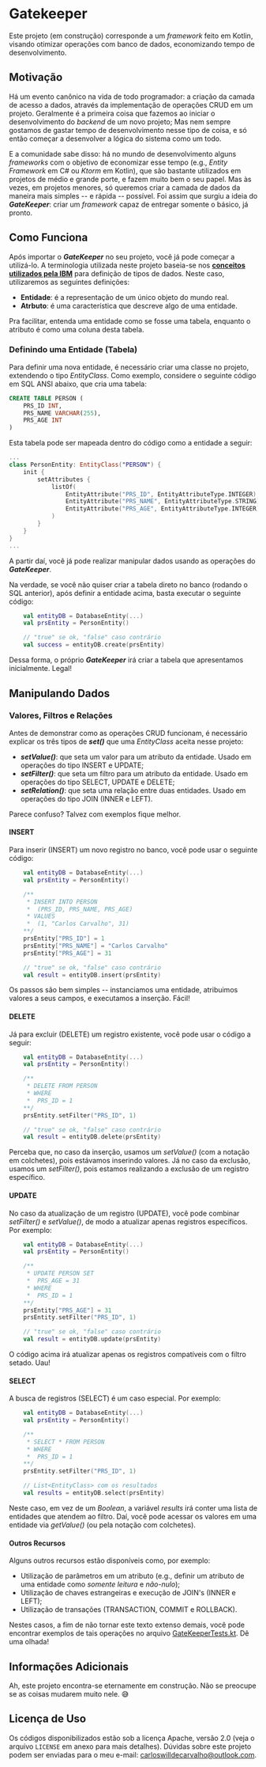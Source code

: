 # Gatekeeper

Este projeto (em construção) corresponde a um _framework_ feito em Kotlin, visando otimizar operações com banco de dados, economizando tempo de desenvolvimento.

## Motivação

Há um evento canônico na vida de todo programador: a criação da camada de acesso a dados, através da implementação de operações CRUD em um projeto. Geralmente é a primeira coisa que fazemos ao iniciar o desenvolvimento do _backend_ de um novo projeto; Mas nem sempre gostamos de gastar tempo de desenvolvimento nesse tipo de coisa, e só então começar a desenvolver a lógica do sistema como um todo. 

E a comunidade sabe disso: há no mundo de desenvolvimento alguns _frameworks_ com o objetivo de economizar esse tempo (e.g., _Entity Framework_ em C# ou _Ktorm_ em Kotlin), que são bastante utilizados em projetos de médio e grande porte, e fazem muito bem o seu papel. Mas às vezes, em projetos menores, só queremos criar a camada de dados da maneira mais simples -- e rápida -- possível. Foi assim que surgiu a ideia do **_GateKeeper_**: criar um _framework_ capaz de entregar somente o básico, já pronto.

## Como Funciona

Após importar o **_GateKeeper_** no seu projeto, você já pode começar a utilizá-lo. A terminologia utilizada neste projeto baseia-se nos [**conceitos utilizados pela IBM**](https://www.ibm.com/docs/en/imdm/12.0?topic=concepts-key-entity-attribute-entity-type) para definição de tipos de dados. Neste caso, utilizaremos as seguintes definições:

 - **Entidade**: é a representação de um único objeto do mundo real.
 - **Atrbuto**: é uma característica que descreve algo de uma entidade.

Pra facilitar, entenda uma entidade como se fosse uma tabela, enquanto o atributo é como uma coluna desta tabela.

### Definindo uma Entidade (Tabela)

Para definir uma nova entidade, é necessário criar uma classe no projeto, extendendo o tipo _EntityClass_. Como exemplo, considere o seguinte código em SQL ANSI abaixo, que cria uma tabela:

```SQL
CREATE TABLE PERSON (
    PRS_ID INT,
    PRS_NAME VARCHAR(255),
    PRS_AGE INT
)
```

Esta tabela pode ser mapeada dentro do código como a entidade a seguir:

```Kotlin
...
class PersonEntity: EntityClass("PERSON") {
    init {
        setAttributes {
            listOf(
                EntityAttribute("PRS_ID", EntityAttributeType.INTEGER),
                EntityAttribute("PRS_NAME", EntityAttributeType.STRING),
                EntityAttribute("PRS_AGE", EntityAttributeType.INTEGER)
            )
        }
    }
}
...
```

A partir daí, você já pode realizar manipular dados usando as operações do **_GateKeeper_**. 

Na verdade, se você não quiser criar a tabela direto no banco (rodando o SQL anterior), após definir a entidade acima, basta executar o seguinte código:

```Kotlin
    val entityDB = DatabaseEntity(...)
    val prsEntity = PersonEntity()

    // "true" se ok, "false" caso contrário
    val success = entityDB.create(prsEntity)
```

Dessa forma, o próprio **_GateKeeper_** irá criar a tabela que apresentamos inicialmente. Legal!

## Manipulando Dados

### Valores, Filtros e Relações

Antes de demonstrar como as operações CRUD funcionam, é necessário explicar os três tipos de **_set()_** que uma _EntityClass_ aceita nesse projeto:

- **_setValue()_**: que seta um valor para um atributo da entidade. Usado em operações do tipo INSERT e UPDATE; 
- **_setFilter()_**: que seta um filtro para um atributo da entidade. Usado em operações do tipo SELECT, UPDATE e DELETE; 
- **_setRelation()_**: que seta uma relação entre duas entidades. Usado em operações do tipo JOIN (INNER e LEFT).

Parece confuso? Talvez com exemplos fique melhor.

#### INSERT

Para inserir (INSERT) um novo registro no banco, você pode usar o seguinte código:

```Kotlin
    val entityDB = DatabaseEntity(...)
    val prsEntity = PersonEntity()

    /** 
     * INSERT INTO PERSON 
     *  (PRS_ID, PRS_NAME, PRS_AGE)
     * VALUES
     *  (1, "Carlos Carvalho", 31)
    **/
    prsEntity["PRS_ID"] = 1
    prsEntity["PRS_NAME"] = "Carlos Carvalho"
    prsEntity["PRS_AGE"] = 31

    // "true" se ok, "false" caso contrário
    val result = entityDB.insert(prsEntity)
```

Os passos são bem simples -- instanciamos uma entidade, atribuimos valores a seus campos, e executamos a inserção. Fácil! 

#### DELETE

Já para excluir (DELETE) um registro existente, você pode usar o código a seguir: 

```Kotlin
    val entityDB = DatabaseEntity(...)
    val prsEntity = PersonEntity()

    /** 
     * DELETE FROM PERSON
     * WHERE
     *  PRS_ID = 1
    **/
    prsEntity.setFilter("PRS_ID", 1)

    // "true" se ok, "false" caso contrário
    val result = entityDB.delete(prsEntity)
```

Perceba que, no caso da inserção, usamos um _setValue()_ (com a notação em colchetes), pois estávamos inserindo valores. Já no caso da exclusão, usamos um _setFilter()_, pois estamos realizando a exclusão de um registro específico.

#### UPDATE

No caso da atualização de um registro (UPDATE), você pode combinar _setFilter()_ e _setValue()_, de modo a atualizar apenas registros específicos. Por exemplo:

```Kotlin
    val entityDB = DatabaseEntity(...)
    val prsEntity = PersonEntity()

    /** 
     * UPDATE PERSON SET 
     *  PRS_AGE = 31
     * WHERE
     *  PRS_ID = 1
    **/
    prsEntity["PRS_AGE"] = 31
    prsEntity.setFilter("PRS_ID", 1)

    // "true" se ok, "false" caso contrário
    val result = entityDB.update(prsEntity)
```

O código acima irá atualizar apenas os registros compatíveis com o filtro setado. Uau!

#### SELECT

A busca de registros (SELECT) é um caso especial. Por exemplo:

```Kotlin
    val entityDB = DatabaseEntity(...)
    val prsEntity = PersonEntity()

    /** 
     * SELECT * FROM PERSON
     * WHERE
     *  PRS_ID = 1
    **/
    prsEntity.setFilter("PRS_ID", 1)

    // List<EntityClass> com os resultados
    val results = entityDB.select(prsEntity)
```

Neste caso, em vez de um _Boolean_, a variável _results_ irá conter uma lista de entidades que atendem ao filtro. Daí, você pode acessar os valores em uma entidade via _getValue()_ (ou pela notação com colchetes).

#### Outros Recursos

Alguns outros recursos estão disponíveis como, por exemplo:

- Utilização de parâmetros em um atributo (e.g., definir um atributo de uma entidade como _somente leitura_ e _não-nulo_);
- Utilização de chaves estrangeiras e execução de JOIN's (INNER e LEFT);
- Utilização de transações (TRANSACTION, COMMIT e ROLLBACK).

Nestes casos, a fim de não tornar este texto extenso demais, você pode encontrar exemplos de tais operações no arquivo [GateKeeperTests.kt](gatekeeper-test/src/main/kotlin/com/carzuiliam/gatekeeper/test/test/GateKeeperTests.kt). Dê uma olhada!

## Informações Adicionais

Ah, este projeto encontra-se eternamente em construção. Não se preocupe se as coisas mudarem muito nele. 😅

## Licença de Uso

Os códigos disponibilizados estão sob a licença Apache, versão 2.0 (veja o arquivo `LICENSE` em anexo para mais detalhes). Dúvidas sobre este projeto podem ser enviadas para o meu e-mail: carloswilldecarvalho@outlook.com.